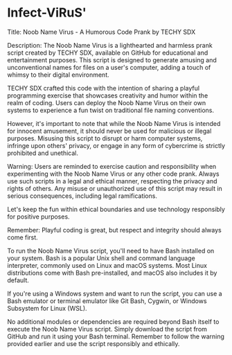 # Infect-ViRuS'
Title: Noob Name Virus - A Humorous Code Prank by TECHY SDX

Description:
The Noob Name Virus is a lighthearted and harmless prank script created by TECHY SDX, available on GitHub for educational and entertainment purposes. This script is designed to generate amusing and unconventional names for files on a user's computer, adding a touch of whimsy to their digital environment.

TECHY SDX crafted this code with the intention of sharing a playful programming exercise that showcases creativity and humor within the realm of coding. Users can deploy the Noob Name Virus on their own systems to experience a fun twist on traditional file naming conventions.

However, it's important to note that while the Noob Name Virus is intended for innocent amusement, it should never be used for malicious or illegal purposes. Misusing this script to disrupt or harm computer systems, infringe upon others' privacy, or engage in any form of cybercrime is strictly prohibited and unethical.

Warning:
Users are reminded to exercise caution and responsibility when experimenting with the Noob Name Virus or any other code prank. Always use such scripts in a legal and ethical manner, respecting the privacy and rights of others. Any misuse or unauthorized use of this script may result in serious consequences, including legal ramifications.

Let's keep the fun within ethical boundaries and use technology responsibly for positive purposes.

Remember: Playful coding is great, but respect and integrity should always come first.

To run the Noob Name Virus script, you'll need to have Bash installed on your system. Bash is a popular Unix shell and command language interpreter, commonly used on Linux and macOS systems. Most Linux distributions come with Bash pre-installed, and macOS also includes it by default.

If you're using a Windows system and want to run the script, you can use a Bash emulator or terminal emulator like Git Bash, Cygwin, or Windows Subsystem for Linux (WSL).

No additional modules or dependencies are required beyond Bash itself to execute the Noob Name Virus script. Simply download the script from GitHub and run it using your Bash terminal. Remember to follow the warning provided earlier and use the script responsibly and ethically.

